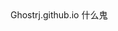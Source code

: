 <!doctype html>
<html lang="en">
<head>
	<meta charset="UTF-8">
	<title>Document</title>
</head>
<body>
	Ghostrj.github.io
什么鬼
</body>
</html>

